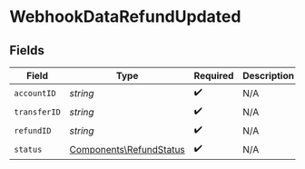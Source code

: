 # WebhookDataRefundUpdated


## Fields

| Field                                                              | Type                                                               | Required                                                           | Description                                                        |
| ------------------------------------------------------------------ | ------------------------------------------------------------------ | ------------------------------------------------------------------ | ------------------------------------------------------------------ |
| `accountID`                                                        | *string*                                                           | :heavy_check_mark:                                                 | N/A                                                                |
| `transferID`                                                       | *string*                                                           | :heavy_check_mark:                                                 | N/A                                                                |
| `refundID`                                                         | *string*                                                           | :heavy_check_mark:                                                 | N/A                                                                |
| `status`                                                           | [Components\RefundStatus](../../Models/Components/RefundStatus.md) | :heavy_check_mark:                                                 | N/A                                                                |